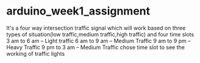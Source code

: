 # arduino_week1_assignment
It's a four way intersection traffic signal which will work based on three types of situation(low traffic,medium traffic,high traffic) and four time slots  3 am to 6 am – Light traffic 6 am to 9 am – Medium Traffic 9 am to 9 pm – Heavy Traffic 9 pm to 3 am – Medium Traffic chose time slot to see the working of traffic lights
